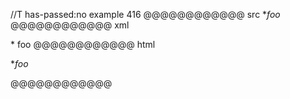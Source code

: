 //T has-passed:no
example 416
@@@@@@@@@@@@ src
**foo*
@@@@@@@@@@@@ xml
<?xml version="1.0" encoding="UTF-8"?>
<!DOCTYPE document SYSTEM "CommonMark.dtd">
<document xmlns="http://commonmark.org/xml/1.0">
  <paragraph>
    <text>*</text>
    <emph>
      <text>foo</text>
    </emph>
  </paragraph>
</document>
@@@@@@@@@@@@ html
<p>*<em>foo</em></p>
@@@@@@@@@@@@
